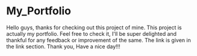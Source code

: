 # My_Portfolio
Hello guys, thanks for checking out this project of mine.
This project is actually my portfolio.
Feel free to check it, I'll be super delighted and thankful for any feedback or improvement of the same.
The link is given in the link section.
Thank you, Have a nice day!!!
